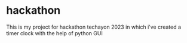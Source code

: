 # hackathon
This is my project for hackathon techayon 2023 in which i've created a timer clock with the help of python GUI
